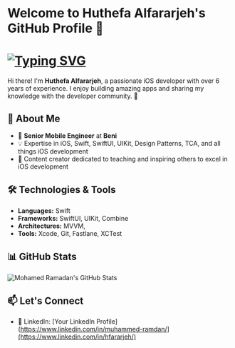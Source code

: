 # Welcome to Huthefa Alfararjeh's GitHub Profile 👋
# <a href="#"><img src="https://readme-typing-svg.herokuapp.com?font=Fira+Code&size=35&duration=2000&pause=500&color=F75C7E&background=FFFFFF00&width=435&lines=Huthefa+Alfararjeh;Senior+Mobile+Engineer;SwiftUI+Expert" alt="Typing SVG"></a>

Hi there! I'm **Huthefa Alfararjeh**, a passionate iOS developer with over 6 years of experience. I enjoy building amazing apps and sharing my knowledge with the developer community. 🚀

## 🌟 About Me
- 💼 **Senior Mobile Engineer** at **Beni**
- 💡 Expertise in iOS, Swift, SwiftUI, UIKit, Design Patterns, TCA, and all things iOS development
- 🎥 Content creator dedicated to teaching and inspiring others to excel in iOS development

## 🛠️ Technologies & Tools
- **Languages:** Swift
- **Frameworks:** SwiftUI, UIKit, Combine
- **Architectures:** MVVM,
- **Tools:** Xcode, Git, Fastlane, XCTest

## 📊 GitHub Stats
![Mohamed Ramadan's GitHub Stats](https://github-readme-stats.vercel.app/api?abu-hasan98=ibnramadan&show_icons=true&theme=radical)

## 📫 Let's Connect
- 💼 LinkedIn: [Your LinkedIn Profile](https://www.linkedin.com/in/muhammed-ramdan/](https://www.linkedin.com/in/hfararjeh/)
